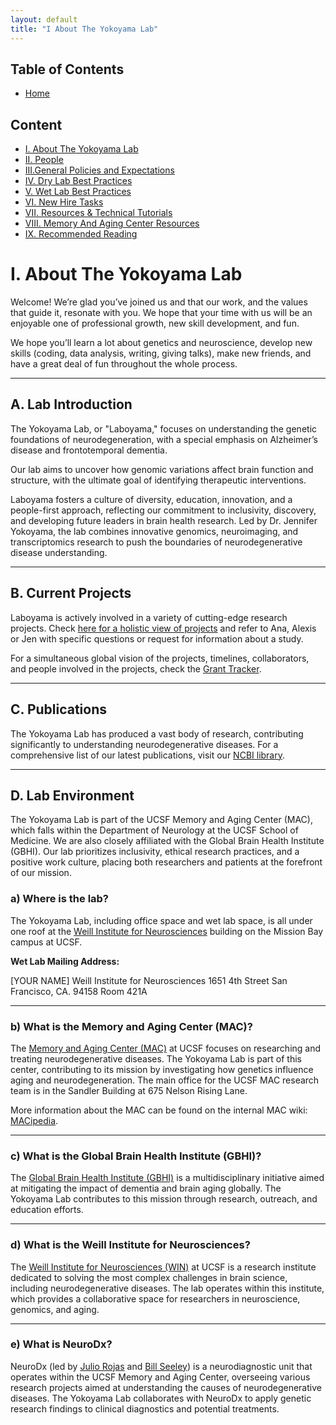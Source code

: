```yaml
---
layout: default
title: "I About The Yokoyama Lab"
---
```


## Table of Contents
- [Home](../docs/index.md)
  
## Content
- [I. About The Yokoyama Lab](../docs/I_About_The_Yokoyama_Lab.md)
- [II. People](../docs/II_People.md)
- [III.General Policies and Expectations](../docs/III_General_Policies_and_Expectations.md)
- [IV. Dry Lab Best Practices](../docs/IV_Dry_Lab_Best_Practices.md)
- [V. Wet Lab Best Practices](../docs/V_Wet_Lab_Best_Practices.md)
- [VI. New Hire Tasks](../docs/VI_New_Hire_Tasks.md)
- [VII. Resources & Technical Tutorials](../docs/VI_Resources_&_Technical_Tutorials.md)
- [VIII. Memory And Aging Center Resources](../docs/VIII_Memory_And_Aging_Center_Resources.md)
- [IX. Recommended Reading](../docs/IX_Recommended_Reading.md)

 
# I. About The Yokoyama Lab

Welcome! We’re glad you’ve joined us and that our work, and the values that guide it, resonate with you. We hope that your time with us will be an enjoyable one of professional growth, new skill development, and fun.

We hope you’ll learn a lot about genetics and neuroscience, develop new skills (coding, data analysis, writing, giving talks), make new friends, and have a great deal of fun throughout the whole process.

---

## A. Lab Introduction

The Yokoyama Lab, or "Laboyama," focuses on understanding the genetic foundations of neurodegeneration, with a special emphasis on Alzheimer’s disease and frontotemporal dementia. 

Our lab aims to uncover how genomic variations affect brain function and structure, with the ultimate goal of identifying therapeutic interventions. 

Laboyama fosters a culture of diversity, education, innovation, and a people-first approach, reflecting our commitment to inclusivity, discovery, and developing future leaders in brain health research. Led by Dr. Jennifer Yokoyama, the lab combines innovative genomics, neuroimaging, and transcriptomics research to push the boundaries of neurodegenerative disease understanding.

---

## B. Current Projects

Laboyama is actively involved in a variety of cutting-edge research projects. Check [here for a holistic view of projects](https://yokoyamalab.ucsf.edu/research) and refer to Ana, Alexis or Jen with specific questions or request for information about a study.

For a simultaneous global vision of the projects, timelines, collaborators, and people involved in the projects, check the [Grant Tracker](https://lookerstudio.google.com/s/mTNw7Ti1agI).

---

## C. Publications

The Yokoyama Lab has produced a vast body of research, contributing significantly to understanding neurodegenerative diseases. For a comprehensive list of our latest publications, visit our [NCBI library](https://www.ncbi.nlm.nih.gov/sites/myncbi/1TwyYvqxuUz5A/bibliography/42121540/public/?sort=date&direction=ascending).

---

## D. Lab Environment

The Yokoyama Lab is part of the UCSF Memory and Aging Center (MAC), which falls within the Department of Neurology at the UCSF School of Medicine. We are also closely affiliated with the Global Brain Health Institute (GBHI). Our lab prioritizes inclusivity, ethical research practices, and a positive work culture, placing both researchers and patients at the forefront of our mission.

### a) Where is the lab?

The Yokoyama Lab, including office space and wet lab space, is all under one roof at the [Weill Institute for Neurosciences](https://weill.ucsf.edu/) building on the Mission Bay campus at UCSF.

**Wet Lab Mailing Address:**


[YOUR NAME]
Weill Institute for Neurosciences
1651 4th Street
San Francisco, CA. 94158
Room 421A


---

### b) What is the Memory and Aging Center (MAC)?

The [Memory and Aging Center (MAC)](https://memory.ucsf.edu/) at UCSF focuses on researching and treating neurodegenerative diseases. The Yokoyama Lab is part of this center, contributing to its mission by investigating how genetics influence aging and neurodegeneration. The main office for the UCSF MAC research team is in the Sandler Building at 675 Nelson Rising Lane.

More information about the MAC can be found on the internal MAC wiki: [MACipedia](http://tiny.ucsf.edu/MACipedia).

---

### c) What is the Global Brain Health Institute (GBHI)?

The [Global Brain Health Institute (GBHI)](https://www.gbhi.org/) is a multidisciplinary initiative aimed at mitigating the impact of dementia and brain aging globally. The Yokoyama Lab contributes to this mission through research, outreach, and education efforts.

---

### d) What is the Weill Institute for Neurosciences?

The [Weill Institute for Neurosciences (WIN)](https://weill.ucsf.edu/) at UCSF is a research institute dedicated to solving the most complex challenges in brain science, including neurodegenerative diseases. The lab operates within this institute, which provides a collaborative space for researchers in neuroscience, genomics, and aging.

---

### e) What is NeuroDx?

NeuroDx (led by [Julio Rojas](https://profiles.ucsf.edu/julio.rojas-martinez) and [Bill Seeley](https://profiles.ucsf.edu/bill.seeley)) is a neurodiagnostic unit that operates within the UCSF Memory and Aging Center, overseeing various research projects aimed at understanding the causes of neurodegenerative diseases. The Yokoyama Lab collaborates with NeuroDx to apply genetic research findings to clinical diagnostics and potential treatments.
